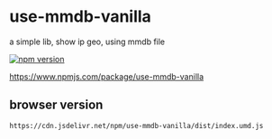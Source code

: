 # use-mmdb-vanilla

a simple lib, show ip geo, using mmdb file

[![npm version](https://badge.fury.io/js/use-mmdb-vanilla.svg)](https://www.npmjs.com/package/use-mmdb-vanilla)

https://www.npmjs.com/package/use-mmdb-vanilla


## browser version
```
https://cdn.jsdelivr.net/npm/use-mmdb-vanilla/dist/index.umd.js
```
